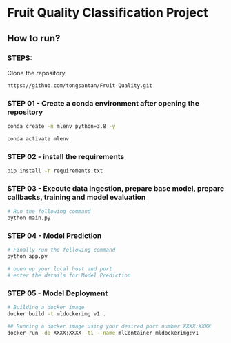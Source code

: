 # Fruit Quality Classification Project

## How to run?
### STEPS:

Clone the repository

```bash
https://github.com/tongsantan/Fruit-Quality.git
```
### STEP 01 - Create a conda environment after opening the repository

```bash
conda create -n mlenv python=3.8 -y
```

```bash
conda activate mlenv
```

### STEP 02 - install the requirements
```bash
pip install -r requirements.txt
```

### STEP 03 - Execute data ingestion, prepare base model, prepare callbacks, training and model evaluation

```bash
# Run the following command
python main.py
```

### STEP 04 - Model Prediction 

```bash
# Finally run the following command
python app.py
```

```bash
# open up your local host and port
# enter the details for Model Prediction
```

### STEP 05 - Model Deployment 

```bash
# Building a docker image
docker build -t mldockerimg:v1 .

## Running a docker image using your desired port number XXXX:XXXX
docker run -dp XXXX:XXXX -ti --name mlContainer mldockerimg:v1
```




